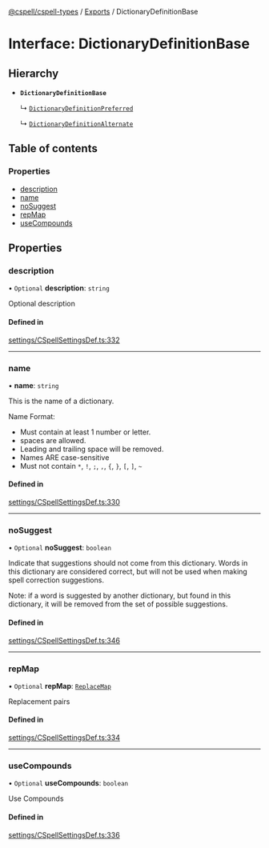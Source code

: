 [@cspell/cspell-types](../README.md) / [Exports](../modules.md) / DictionaryDefinitionBase

# Interface: DictionaryDefinitionBase

## Hierarchy

- **`DictionaryDefinitionBase`**

  ↳ [`DictionaryDefinitionPreferred`](DictionaryDefinitionPreferred.md)

  ↳ [`DictionaryDefinitionAlternate`](DictionaryDefinitionAlternate.md)

## Table of contents

### Properties

- [description](DictionaryDefinitionBase.md#description)
- [name](DictionaryDefinitionBase.md#name)
- [noSuggest](DictionaryDefinitionBase.md#nosuggest)
- [repMap](DictionaryDefinitionBase.md#repmap)
- [useCompounds](DictionaryDefinitionBase.md#usecompounds)

## Properties

### description

• `Optional` **description**: `string`

Optional description

#### Defined in

[settings/CSpellSettingsDef.ts:332](https://github.com/streetsidesoftware/cspell/blob/2d85fdee/packages/cspell-types/src/settings/CSpellSettingsDef.ts#L332)

___

### name

• **name**: `string`

This is the name of a dictionary.

Name Format:
- Must contain at least 1 number or letter.
- spaces are allowed.
- Leading and trailing space will be removed.
- Names ARE case-sensitive
- Must not contain `*`, `!`, `;`, `,`, `{`, `}`, `[`, `]`, `~`

#### Defined in

[settings/CSpellSettingsDef.ts:330](https://github.com/streetsidesoftware/cspell/blob/2d85fdee/packages/cspell-types/src/settings/CSpellSettingsDef.ts#L330)

___

### noSuggest

• `Optional` **noSuggest**: `boolean`

Indicate that suggestions should not come from this dictionary.
Words in this dictionary are considered correct, but will not be
used when making spell correction suggestions.

Note: if a word is suggested by another dictionary, but found in
this dictionary, it will be removed from the set of
possible suggestions.

#### Defined in

[settings/CSpellSettingsDef.ts:346](https://github.com/streetsidesoftware/cspell/blob/2d85fdee/packages/cspell-types/src/settings/CSpellSettingsDef.ts#L346)

___

### repMap

• `Optional` **repMap**: [`ReplaceMap`](../modules.md#replacemap)

Replacement pairs

#### Defined in

[settings/CSpellSettingsDef.ts:334](https://github.com/streetsidesoftware/cspell/blob/2d85fdee/packages/cspell-types/src/settings/CSpellSettingsDef.ts#L334)

___

### useCompounds

• `Optional` **useCompounds**: `boolean`

Use Compounds

#### Defined in

[settings/CSpellSettingsDef.ts:336](https://github.com/streetsidesoftware/cspell/blob/2d85fdee/packages/cspell-types/src/settings/CSpellSettingsDef.ts#L336)
